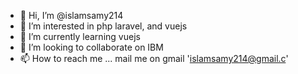 - 👋 Hi, I’m @islamsamy214
- 👀 I’m interested in php laravel, and vuejs
- 🌱 I’m currently learning vuejs
- 💞️ I’m looking to collaborate on IBM
- 📫 How to reach me ... mail me on gmail 'islamsamy214@gmail.c'


